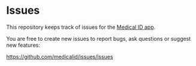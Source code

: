 # Issues

This repository keeps track of issues for the [Medical ID app](https://medicalid.info).

You are free to create new issues to report bugs, ask questions or suggest new features:

https://github.com/medicalid/issues/issues

